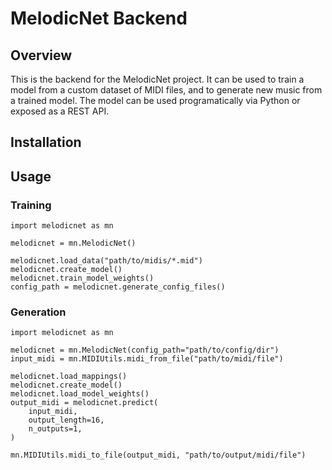 # MelodicNet Backend

## Overview

This is the backend for the MelodicNet project. It can be used to train a model
from a custom dataset of MIDI files, and to generate new music from a trained
model. The model can be used programatically via Python or exposed as a REST
API.

## Installation

## Usage

### Training

```
import melodicnet as mn

melodicnet = mn.MelodicNet()

melodicnet.load_data("path/to/midis/*.mid")
melodicnet.create_model()
melodicnet.train_model_weights()
config_path = melodicnet.generate_config_files()
```

### Generation

```
import melodicnet as mn

melodicnet = mn.MelodicNet(config_path="path/to/config/dir")
input_midi = mn.MIDIUtils.midi_from_file("path/to/midi/file")

melodicnet.load_mappings()
melodicnet.create_model()
melodicnet.load_model_weights()
output_midi = melodicnet.predict(
    input_midi,
    output_length=16,
    n_outputs=1,
)

mn.MIDIUtils.midi_to_file(output_midi, "path/to/output/midi/file")
```
